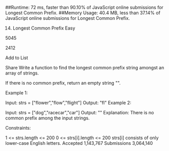 ##Runtime: 72 ms, faster than 90.10% of JavaScript online submissions for Longest Common Prefix.
##Memory Usage: 40.4 MB, less than 37.14% of JavaScript online submissions for Longest Common Prefix.


14. Longest Common Prefix
Easy

5045

2412

Add to List

Share
Write a function to find the longest common prefix string amongst an array of strings.

If there is no common prefix, return an empty string "".

 

Example 1:

Input: strs = ["flower","flow","flight"]
Output: "fl"
Example 2:

Input: strs = ["dog","racecar","car"]
Output: ""
Explanation: There is no common prefix among the input strings.
 

Constraints:

1 <= strs.length <= 200
0 <= strs[i].length <= 200
strs[i] consists of only lower-case English letters.
Accepted
1,143,767
Submissions
3,064,140